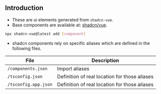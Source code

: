 ## Introduction
- These are ui elements generated from ```shadcn-vue```.
- Base components are available at: [shadcn/vue](https://www.shadcn-vue.com/docs/components/accordion.html).

```bash
npx shadcn-vue@latest add [component]
```

- shadcn components rely on specific aliases which are defined in the following files.

| File | Description |
| --- | --- |
| ```/components.json``` | Import aliases |
| ```/tsconfig.json``` | Definition of real location for those aliases |
| ```/tsconfig.app.json``` | Definition of real location for those aliases |